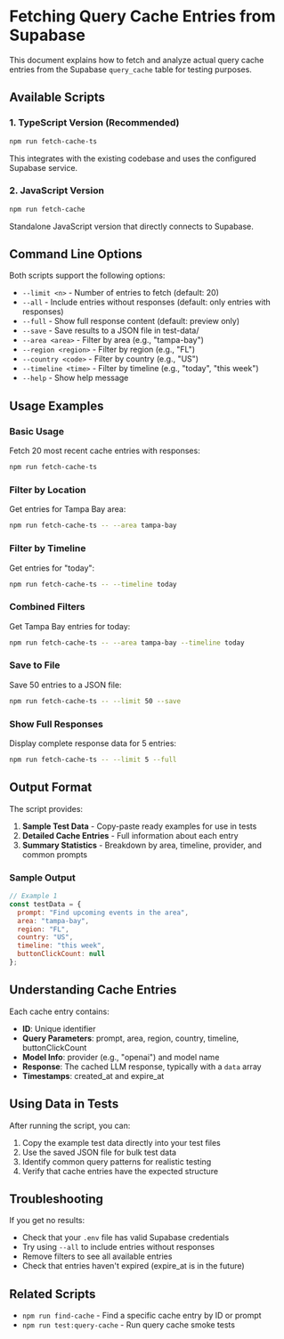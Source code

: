 # Fetching Query Cache Entries from Supabase

This document explains how to fetch and analyze actual query cache entries from the Supabase `query_cache` table for testing purposes.

## Available Scripts

### 1. TypeScript Version (Recommended)
```bash
npm run fetch-cache-ts
```

This integrates with the existing codebase and uses the configured Supabase service.

### 2. JavaScript Version
```bash
npm run fetch-cache
```

Standalone JavaScript version that directly connects to Supabase.

## Command Line Options

Both scripts support the following options:

- `--limit <n>` - Number of entries to fetch (default: 20)
- `--all` - Include entries without responses (default: only entries with responses)
- `--full` - Show full response content (default: preview only)
- `--save` - Save results to a JSON file in test-data/
- `--area <area>` - Filter by area (e.g., "tampa-bay")
- `--region <region>` - Filter by region (e.g., "FL")
- `--country <code>` - Filter by country (e.g., "US")
- `--timeline <time>` - Filter by timeline (e.g., "today", "this week")
- `--help` - Show help message

## Usage Examples

### Basic Usage
Fetch 20 most recent cache entries with responses:
```bash
npm run fetch-cache-ts
```

### Filter by Location
Get entries for Tampa Bay area:
```bash
npm run fetch-cache-ts -- --area tampa-bay
```

### Filter by Timeline
Get entries for "today":
```bash
npm run fetch-cache-ts -- --timeline today
```

### Combined Filters
Get Tampa Bay entries for today:
```bash
npm run fetch-cache-ts -- --area tampa-bay --timeline today
```

### Save to File
Save 50 entries to a JSON file:
```bash
npm run fetch-cache-ts -- --limit 50 --save
```

### Show Full Responses
Display complete response data for 5 entries:
```bash
npm run fetch-cache-ts -- --limit 5 --full
```

## Output Format

The script provides:

1. **Sample Test Data** - Copy-paste ready examples for use in tests
2. **Detailed Cache Entries** - Full information about each entry
3. **Summary Statistics** - Breakdown by area, timeline, provider, and common prompts

### Sample Output
```javascript
// Example 1
const testData = {
  prompt: "Find upcoming events in the area",
  area: "tampa-bay",
  region: "FL",
  country: "US",
  timeline: "this week",
  buttonClickCount: null
};
```

## Understanding Cache Entries

Each cache entry contains:

- **ID**: Unique identifier
- **Query Parameters**: prompt, area, region, country, timeline, buttonClickCount
- **Model Info**: provider (e.g., "openai") and model name
- **Response**: The cached LLM response, typically with a `data` array
- **Timestamps**: created_at and expire_at

## Using Data in Tests

After running the script, you can:

1. Copy the example test data directly into your test files
2. Use the saved JSON file for bulk test data
3. Identify common query patterns for realistic testing
4. Verify that cache entries have the expected structure

## Troubleshooting

If you get no results:
- Check that your `.env` file has valid Supabase credentials
- Try using `--all` to include entries without responses
- Remove filters to see all available entries
- Check that entries haven't expired (expire_at is in the future)

## Related Scripts

- `npm run find-cache` - Find a specific cache entry by ID or prompt
- `npm run test:query-cache` - Run query cache smoke tests